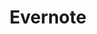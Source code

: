 ---
blog: https://medium.com/@evernote
facebook: https://www.facebook.com/evernote
font:
  name: Caecilia
  myfonts: http://www.myfonts.com/fonts/adobe/pmn-caecilia/bold/
github: evernote
guide: https://evernote.com/press
logohandle: evernote
sort: evernote
title: Evernote
twitter: evernote
website: https://evernote.com/
wikipedia: https://en.wikipedia.org/wiki/Evernote
---